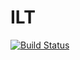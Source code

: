 # ILT

[![Build Status](https://travis-ci.org/jlapeyre/ILT.jl.svg?branch=master)](https://travis-ci.org/jlapeyre/ILT.jl)
